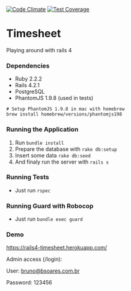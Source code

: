 [![Code Climate](https://codeclimate.com/github/BSoares/timesheet/badges/gpa.svg)](https://codeclimate.com/github/BSoares/timesheet) [![Test Coverage](https://codeclimate.com/github/BSoares/timesheet/badges/coverage.svg)](https://codeclimate.com/github/BSoares/timesheet/coverage)

# Timesheet

Playing around with rails 4


### Dependencies

* Ruby 2.2.2
* Rails 4.2.1
* PostgreSQL
* PhantomJS 1.9.8 (used in tests)

```
# Setup PhantomJS 1.9.8 in mac with homebrew
brew install homebrew/versions/phantomjs198
```

### Running the Application

1. Run ```bundle install```
2. Prepare the database with ```rake db:setup```
3. Insert some data ```rake db:seed```
4. And finaly run the server with ```rails s```

### Running Tests

* Just run ```rspec```

### Running Guard with Robocop

* Just run ```bundle exec guard```


### Demo

https://rails4-timesheet.herokuapp.com/

Admin access (/login):

User: bruno@bsoares.com.br

Password: 123456
